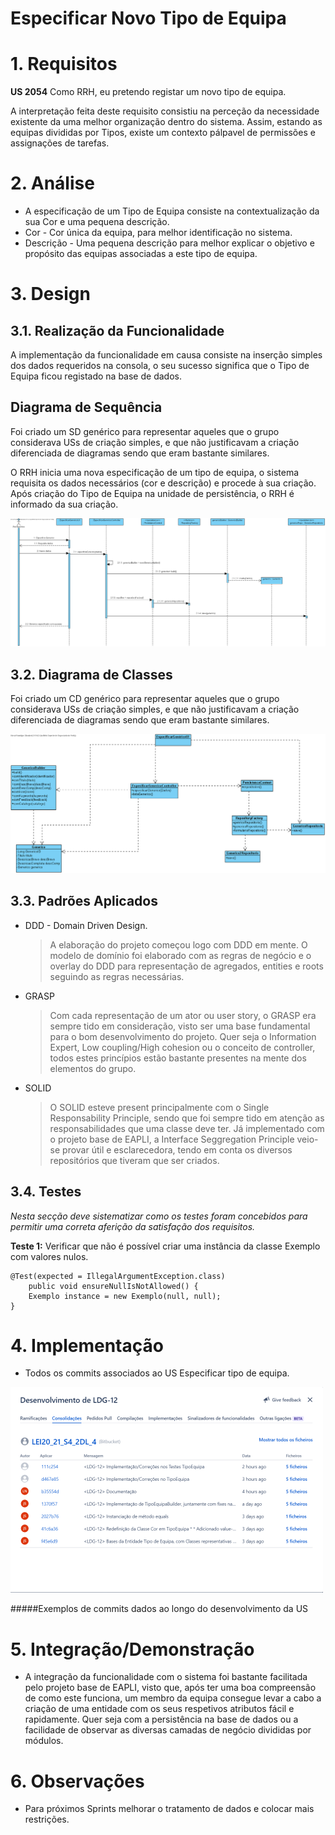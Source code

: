  Especificar Novo Tipo de Equipa
=======================================


# 1. Requisitos


**US 2054** Como RRH, eu pretendo registar um novo tipo de equipa.

A interpretação feita deste requisito consistiu na perceção da necessidade existente da uma melhor organização dentro do sistema. Assim, estando as equipas divididas por Tipos, existe um contexto pálpavel de permissões e assignações de tarefas. 
# 2. Análise

- A especificação de um Tipo de Equipa consiste na contextualização da sua Cor e uma pequena descrição.
- Cor - Cor única da equipa, para melhor identificação no sistema.
- Descrição - Uma pequena descrição para melhor explicar o objetivo e propósito das equipas associadas a este tipo de equipa.

# 3. Design

## 3.1. Realização da Funcionalidade

A implementação da funcionalidade em causa consiste na inserção simples dos dados requeridos na consola, o seu sucesso significa que o Tipo de Equipa ficou registado na base de dados.

## Diagrama de Sequência ##

Foi criado um SD genérico para representar aqueles que o grupo considerava USs de criação simples, e que não justificavam a criação diferenciada de diagramas sendo que eram bastante similares.

O RRH inicia uma nova especificação de um tipo de equipa, o sistema requisita os dados necessários (cor e descrição) e procede à sua criação. Após criação do Tipo de Equipa na unidade de persistência, o RRH é informado da sua criação.


![SD_EspecificarGenerico.png](SD_EspecificarGenerico.png)
## 3.2. Diagrama de Classes

Foi criado um CD genérico para representar aqueles que o grupo considerava USs de criação simples, e que não justificavam a criação diferenciada de diagramas sendo que eram bastante similares.


![CD_EspecificarGenerico.png](CD_EspecificarGenerico.png)
## 3.3. Padrões Aplicados

* DDD - Domain Driven Design. 
    >A elaboração do projeto começou logo com DDD em mente. O modelo de domínio foi elaborado com as regras de negócio e o overlay do DDD para representação de agregados, entities e roots seguindo as regras necessárias.

* GRASP
  >Com cada representação de um ator ou user story, o GRASP era sempre tido em consideração, visto ser uma base fundamental para o bom desenvolvimento do projeto.
  > Quer seja o Information Expert, Low coupling/High cohesion ou o conceito de controller, todos estes princípios estão bastante presentes na mente dos elementos do grupo.
  
* SOLID
    > O SOLID esteve present principalmente com o Single Responsability Principle, sendo que foi sempre tido em atenção as responsabilidades que uma classe deve ter.
    >Já implementado com o projeto base de EAPLI, a Interface Seggregation Principle veio-se provar útil e esclarecedora, tendo em conta os diversos repositórios que tiveram que ser criados.
## 3.4. Testes 
*Nesta secção deve sistematizar como os testes foram concebidos para permitir uma correta aferição da satisfação dos requisitos.*

**Teste 1:** Verificar que não é possível criar uma instância da classe Exemplo com valores nulos.

	@Test(expected = IllegalArgumentException.class)
		public void ensureNullIsNotAllowed() {
		Exemplo instance = new Exemplo(null, null);
	}

# 4. Implementação

* Todos os commits associados ao US Especificar tipo de equipa.

![commits.png](commits.png)
  

#####Exemplos de commits dados ao longo do desenvolvimento da US
# 5. Integração/Demonstração

* A integração da funcionalidade com o sistema foi bastante facilitada pelo projeto base de EAPLI, visto que, após ter uma boa compreensão de como este funciona, um membro da equipa consegue levar a cabo a criação de uma entidade com os seus respetivos atributos fácil e rapidamente. 
Quer seja com a persistência na base de dados ou a facilidade de observar as diversas camadas de negócio divididas por módulos.
# 6. Observações

* Para próximos Sprints melhorar o tratamento de dados e colocar mais restrições.